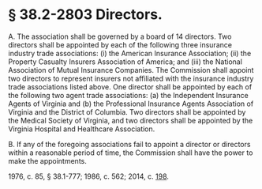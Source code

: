# § 38.2-2803 Directors.

<p>A. The association shall be governed by a board of 14 directors. Two directors shall be appointed by each of the following three insurance industry trade associations: (i) the American Insurance Association; (ii) the Property Casualty Insurers Association of America; and (iii) the National Association of Mutual Insurance Companies. The Commission shall appoint two directors to represent insurers not affiliated with the insurance industry trade associations listed above. One director shall be appointed by each of the following two agent trade associations: (a) the Independent Insurance Agents of Virginia and (b) the Professional Insurance Agents Association of Virginia and the District of Columbia. Two directors shall be appointed by the Medical Society of Virginia, and two directors shall be appointed by the Virginia Hospital and Healthcare Association.</p><p>B. If any of the foregoing associations fail to appoint a director or directors within a reasonable period of time, the Commission shall have the power to make the appointments.</p><p>1976, c. 85, § 38.1-777; 1986, c. 562; 2014, c. <a href='http://lis.virginia.gov/cgi-bin/legp604.exe?141+ful+CHAP0198'>198</a>.</p>